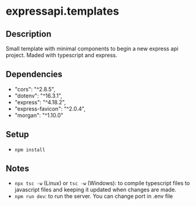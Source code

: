 # expressapi.templates

## Description
Small template with minimal components to begin a new express api project. Maded with typescript and express.

## Dependencies
- "cors": "^2.8.5",
- "dotenv": "^16.3.1",
- "express": "^4.18.2",
- "express-favicon": "^2.0.4",
- "morgan": "^1.10.0"

## Setup
- `npm install`

## Notes

- `npx tsc -w` (Linux) or `tsc -w` (Windows): to compile typescript files to javascript files and keeping it updated when changes are made.
- `npm run dev`: to run the server. You can change port in .env file